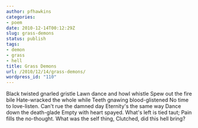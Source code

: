 ```yaml
---
author: pfhawkins
categories:
- poem
date: 2010-12-14T00:12:29Z
slug: grass-demons
status: publish
tags:
- demon
- grass
- hell
title: Grass Demons
url: /2010/12/14/grass-demons/
wordpress_id: "110"
---
```


Black twisted gnarled gristle
Lawn dance and howl whistle
Spew out the fire bile
Hate-wracked the whole while
Teeth gnawing blood-glistened
No time to love-listen.
Can't rue the damned day
Eternity's the same way
Dance down the death-glade
Empty with heart spayed.
What's left is tied taut;
Pain fills the no-thought.
What was the self thing,
Clutched, did this hell bring?

